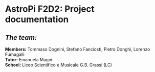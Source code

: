 # AstroPi F2D2: Project documentation

## *The team:*
**Members:** Tommaso Dognini, Stefano Fanciosti, Pietro Donghi, Lorenzo Fumagalli <br/>
**Tutor:** Emanuela Magni <br/>
**School:** Liceo Scientifico e Musicale G.B. Grassi (LC) <br/>
